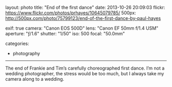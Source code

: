 layout: photo
title: "End of the first dance"
date: 2013-10-26 20:09:03
flickr: https://www.flickr.com/photos/prhayes/10645079785/
500px: http://500px.com/photo/75799123/end-of-the-first-dance-by-paul-hayes

exif: true
camera: "Canon EOS 500D"
lens: "Canon EF 50mm f/1.4 USM"
aperture: "ƒ/1.6"
shutter: "1/50"
iso: 500
focal: "50.0mm"

categories:
  - photography
---

The end of Frankie and Tim’s carefully choreographed first dance. I’m not a wedding photographer, the stress would be too much, but I always take my camera along to a wedding.
